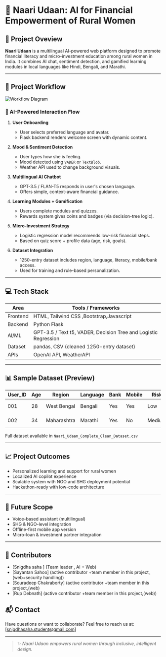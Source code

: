 # 🌸 Naari Udaan: AI for Financial Empowerment of Rural Women

## 📌 Project Oveview
**Naari Udaan** is a  multilingual AI-powered web platform designed to promote financial literacy and micro-investment education among rural women in India. It combines AI chat, sentiment detection, and gamified learning modules in local languages like Hindi, Bengali, and Marathi.

---

## 🔄 Project Workflow
![Workflow Diagram](workflow.png)

### 🧠 AI-Powered Interaction Flow
1. **User Onboarding**
   - User selects preferred language and avatar.
   - Flask backend renders welcome screen with dynamic content.

2. **Mood & Sentiment Detection**
   - User types how she is feeling.
   - Mood detected using `VADER` or `TextBlob`.
   - Weather API used to change background visuals.

3. **Multilingual AI Chatbot**
   - GPT-3.5 / FLAN-T5 responds in user's chosen language.
   - Offers simple, context-aware financial guidance.

4. **Learning Modules + Gamification**
   - Users complete modules and quizzes.
   - Rewards system gives coins and badges (via decision-tree logic).

5. **Micro-Investment Strategy**
   - Logistic regression model recommends low-risk financial steps.
   - Based on quiz score + profile data (age, risk, goals).

6. **Dataset Integration**
   - 1250-entry dataset includes region, language, literacy, mobile/bank access.
   - Used for training and rule-based personalization.

---

## 💻 Tech Stack
| Area        | Tools / Frameworks                          |
|-------------|----------------------------------------------|
| Frontend    | HTML, Tailwind CSS ,Bootstrap,Javascript                       |
| Backend     | Python Flask                                |
| AI/ML       | GPT-3.5 / Text t5, VADER, Decision Tree and Logistic Regression |
| Dataset     | pandas, CSV (cleaned 1250-entry dataset)     |
| APIs        | OpenAI API, WeatherAPI                      |

---

## 📊 Sample Dataset (Preview)
| User_ID | Age | Region       | Language | Bank | Mobile | Risk  | Goal               | Quiz_Score |
|---------|-----|--------------|----------|------|--------|-------|--------------------|------------|
| 001     | 28  | West Bengal  | Bengali  | Yes  | Yes    | Low   | Start Savings      | 74         |
| 002     | 34  | Maharashtra  | Marathi  | Yes  | No     | Medium| Dairy Business     | 67         |

Full dataset available in `Naari_Udaan_Complete_Clean_Dataset.csv`

---

## 📈 Project Outcomes
- Personalized learning and support for rural women
- Localized AI copilot experience
- Scalable system with NGO and SHG deployment potential
- Hackathon-ready with low-code architecture

---

## 🚀 Future Scope
- Voice-based assistant (multilingual)
- SHG & NGO-level integration
- Offline-first mobile app version
- Micro-loan & investment partner integration

---

## 🤝 Contributors
-  [Snigdha saha ] (Team leader , AI + Web)
-  [Sayantan Sahoo] (active contributor +team member in this project,(web+security handling))
-  [Souradeep Chakraborty] (active contributor +team member in this project,(web)
-  [Rup Debnath] (active contributor +team member in this project,(web))


## 📬 Contact
Have questions or want to collaborate?
Feel free to reach us at: [snigdhasaha.student@gmail.com]

---

> ✨ *Naari Udaan empowers rural women through inclusive, intelligent design.*
